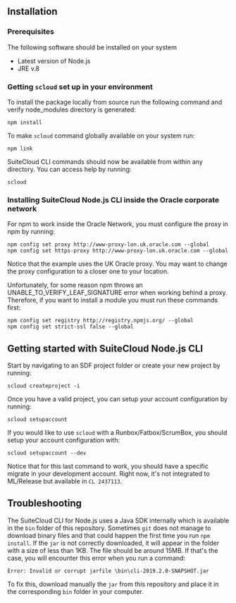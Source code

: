 ## Installation
### Prerequisites
The following software should be installed on your system
- Latest version of Node.js
- JRE v.8

### Getting `scloud` set up in your environment
To install the package locally from source run the following command and verify node_modules directory is generated:
```
npm install
```

To make `scloud` command globally available on your system run:
```
npm link
```

SuiteCloud CLI commands should now be available from within any directory. You can access help by running:
```
scloud
```

### Installing SuiteCloud Node.js CLI inside the Oracle corporate network
For npm to work inside the Oracle Network, you must configure the proxy in npm by running:
```
npm config set proxy http://www-proxy-lon.uk.oracle.com --global
npm config set https-proxy http://www-proxy-lon.uk.oracle.com --global
```
Notice that the example uses the UK Oracle proxy. You may want to change the proxy configuration to a closer one to your location.

Unfortunately, for some reason npm throws an UNABLE_TO_VERIFY_LEAF_SIGNATURE error when working behind a proxy. Therefore, if you want to install a module you must run these commands first:
```
npm config set registry http://registry.npmjs.org/ --global
npm config set strict-ssl false --global
```
## Getting started with SuiteCloud Node.js CLI
Start by navigating to an SDF project folder or create your new project by running:
```
scloud createproject -i
```
Once you have a valid project, you can setup your account configuration by running:
```
scloud setupaccount
```
If you would like to use `scloud` with a Runbox/Fatbox/ScrumBox, you should setup your account configuration with:
```
scloud setupaccount --dev
```
Notice that for this last command to work, you should have a specific migrate in your development account. Right now, it's not integrated to ML/Release but available in `CL 2437113`.

## Troubleshooting
The SuiteCloud CLI for Node.js uses a Java SDK internally which is available in the `bin` folder of this repository. Sometimes `git` does not manage to download binary files and that could happen the first time you run `npm install`. 
If the `jar` is not correctly downloaded, it will appear in the folder with a size of less than 1KB. The file should be around 15MB. If that's the case, you will encounter this error when you run a command:
```
Error: Invalid or corrupt jarfile \bin\cli-2019.2.0-SNAPSHOT.jar
```
To fix this, download manually the `jar` from this repository and place it in the corresponding `bin` folder in your computer.